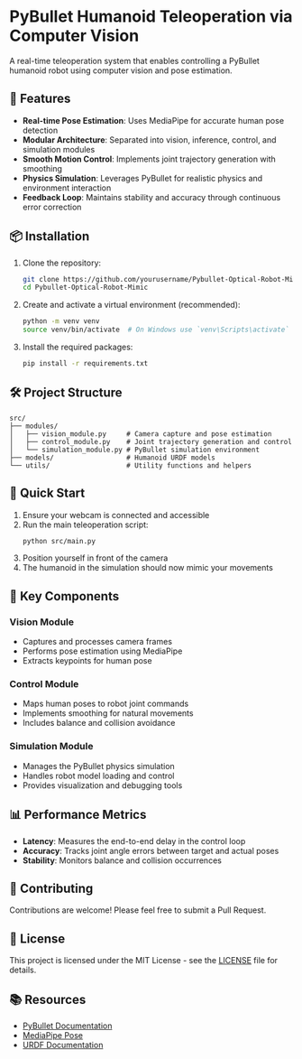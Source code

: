 # PyBullet Humanoid Teleoperation via Computer Vision

A real-time teleoperation system that enables controlling a PyBullet humanoid robot using computer vision and pose estimation.

## 🚀 Features

- **Real-time Pose Estimation**: Uses MediaPipe for accurate human pose detection
- **Modular Architecture**: Separated into vision, inference, control, and simulation modules
- **Smooth Motion Control**: Implements joint trajectory generation with smoothing
- **Physics Simulation**: Leverages PyBullet for realistic physics and environment interaction
- **Feedback Loop**: Maintains stability and accuracy through continuous error correction

## 📦 Installation

1. Clone the repository:
   ```bash
   git clone https://github.com/yourusername/Pybullet-Optical-Robot-Mimic.git
   cd Pybullet-Optical-Robot-Mimic
   ```

2. Create and activate a virtual environment (recommended):
   ```bash
   python -m venv venv
   source venv/bin/activate  # On Windows use `venv\Scripts\activate`
   ```

3. Install the required packages:
   ```bash
   pip install -r requirements.txt
   ```

## 🛠 Project Structure

```
src/
├── modules/
│   ├── vision_module.py     # Camera capture and pose estimation
│   ├── control_module.py    # Joint trajectory generation and control
│   └── simulation_module.py # PyBullet simulation environment
├── models/                  # Humanoid URDF models
└── utils/                   # Utility functions and helpers
```

## 🚀 Quick Start

1. Ensure your webcam is connected and accessible
2. Run the main teleoperation script:
   ```bash
   python src/main.py
   ```
3. Position yourself in front of the camera
4. The humanoid in the simulation should now mimic your movements

## 🎯 Key Components

### Vision Module
- Captures and processes camera frames
- Performs pose estimation using MediaPipe
- Extracts keypoints for human pose

### Control Module
- Maps human poses to robot joint commands
- Implements smoothing for natural movements
- Includes balance and collision avoidance

### Simulation Module
- Manages the PyBullet physics simulation
- Handles robot model loading and control
- Provides visualization and debugging tools

## 📊 Performance Metrics

- **Latency**: Measures the end-to-end delay in the control loop
- **Accuracy**: Tracks joint angle errors between target and actual poses
- **Stability**: Monitors balance and collision occurrences

## 🤝 Contributing

Contributions are welcome! Please feel free to submit a Pull Request.

## 📄 License

This project is licensed under the MIT License - see the [LICENSE](LICENSE) file for details.

## 📚 Resources

- [PyBullet Documentation](https://docs.google.com/document/d/10sXEhzFRSnvFcl3XxNGhnD4N2SedqwdAvK3dsihxVUA/)
- [MediaPipe Pose](https://google.github.io/mediapipe/solutions/pose.html)
- [URDF Documentation](http://wiki.ros.org/urdf)
